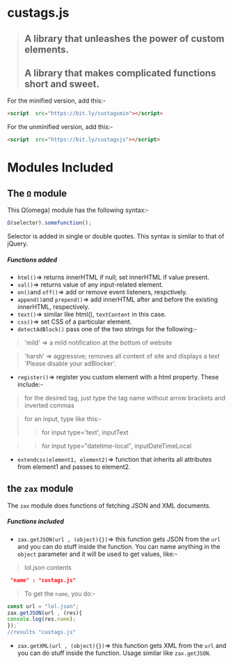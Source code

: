 # custags.js
> ## A library that unleashes the power of custom elements.
> ## A library that makes complicated functions short and sweet.
For the minified version, add this:-
```html
<script  src="https://bit.ly/custagsmin"></script>
```
For the unminified version, add this:-
```html
<script  src="https://bit.ly/custagsjs"></script>
```
# Modules Included
## The `Ω` module
This Ω(omega) module has the following syntax:-
```javascript
Ω(selector).somefunction();
```
Selector is added in single or double quotes. This syntax is similar to that of jQuery.
##### Functions added
* `html()`=> returns innerHTML if null; set innerHTML if value present.
* `val()`=>  returns value of any input-related element.
* `on()`and `off()`=> add or remove event listeners, respctively.
*  `append()`and `prepend()`=> add innerHTML after and before the existing innerHTML, respectively.
*  `text()`=> similar like html(), `textContent` in this case.
*  `css()`=> set CSS of a particular element.
* `detectAdBlock()` pass one of the two strings for the following:-
> 'mild' => a mild notification at the bottom of website

> 'harsh' => aggressive; removes all content of site and displays a text 'Please disable your adBlocker'.
* `register()`=> register you custom element with a html property. These include:- 
> for the desired tag, just type the tag name without arrow brackets and inverted commas

> for an input, type like this:-
>>  for input type='text', inputText

>> for input type="datetime-local", inputDateTimeLocal
* `extendcss(element1, element2)`=> function that inherits all attributes from element1 and passes to element2.
## the `zax` module
The `zax` module does functions of fetching JSON and XML documents.
##### Functions included
* `zax.getJSON(url , (object){})`=> this function gets JSON from the `url` and you can do stuff inside the function. You can name anything in the `object` parameter and it will be used to get values, like:-
> lol.json contents
```json
 "name" : "custags.js"
 ```
>To get the `name`, you do:-
```javascript 
const url = "lol.json";
zax.getJSON(url , (res){
console.log(res.name);
});`
//results "custags.js"
```
* `zax.getXML(url , (object){})`=> this function gets XML from the `url` and you can do stuff inside the function. Usage similar like `zax.getJSON`.

